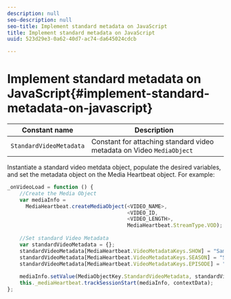 ```yaml
---
description: null
seo-description: null
seo-title: Implement standard metadata on JavaScript
title: Implement standard metadata on JavaScript
uuid: 523d29e3-0a62-40d7-ac74-da645024cdcb

---
```


# Implement standard metadata on JavaScript{#implement-standard-metadata-on-javascript}

|  Constant name  | Description&nbsp;&nbsp;  |
| --- | --- |
|  `StandardVideoMetadata`  | Constant for attaching standard video metadata on Video `MediaObject`  |

Instantiate a standard video metdata object, populate the desired variables, and set the metadata object on the Media Heartbeat object. For example: 

<!-- 

<codeblock class="syntax javascript">
  var&nbsp;standardVideoMetadata&nbsp;=&nbsp;{}; 
 <discoiqbr />standardVideoMetadata[MediaHeartbeat.VideoMetadataKeys.EPISODE]&nbsp;=&nbsp; 
 <discoiqbr />&nbsp;&nbsp;"Sample&nbsp;Episode"; 
 <discoiqbr />standardVideoMetadata[MediaHeartbeat.VideoMetadataKeys.SHOW]&nbsp;=&nbsp; 
 <discoiqbr />&nbsp;&nbsp;"Sample&nbsp;Show"; 
 <discoiqbr />mediaObject.setValue(MediaHeartbeat.MediaObjectKey.StandardVideoMetadata,&nbsp; 
 <discoiqbr />&nbsp;&nbsp;&nbsp;&nbsp;&nbsp;&nbsp;&nbsp;&nbsp;&nbsp;&nbsp;&nbsp;&nbsp;&nbsp;&nbsp;&nbsp;&nbsp;&nbsp;&nbsp;&nbsp;&nbsp;&nbsp;standardVideoMetadata);&nbsp;&nbsp;&nbsp; 
</codeblock>

 -->

```js
_onVideoLoad = function () { 
    //Create the Media Object   
    var mediaInfo =  
      MediaHeartbeat.createMediaObject(<VIDEO_NAME>,  
                                       <VIDEO_ID,  
                                       <VIDEO_LENGTH>, 
                                       MediaHeartbeat.StreamType.VOD); 
 
    //Set standard Video Metadata 
    var standardVideoMetadata = {};     
    standardVideoMetadata[MediaHeartbeat.VideoMetadataKeys.SHOW] = "Sample Show"; 
    standardVideoMetadata[MediaHeartbeat.VideoMetadataKeys.SEASON] = "Sample Season"; 
    standardVideoMetadata[MediaHeartbeat.VideoMetadataKeys.EPISODE] = "Sample Episode"; 
 
    mediaInfo.setValue(MediaObjectKey.StandardVideoMetadata, standardVideoMetadata); 
    this._mediaHeartbeat.trackSessionStart(mediaInfo, contextData); 
}; 
```

